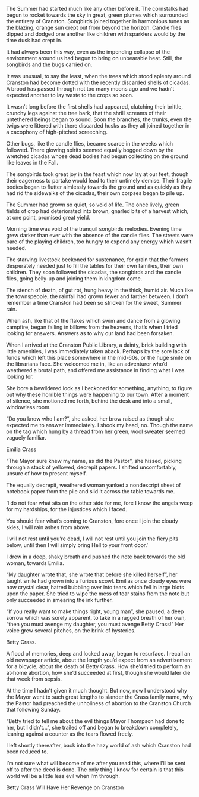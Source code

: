 The Summer had started much like any other before it. The cornstalks had begun to rocket towards the sky in great, green plumes which surrounded the entirety of Cranston. Songbirds joined together in harmonious tunes as the blazing, orange sun crept out from beyond the horizon. Candle flies dipped and dodged one another like children with sparklers would by the time dusk had crept in. 

It had always been this way, even as the impending collapse of the environment around us had begun to bring on unbearable heat. Still, the songbirds and the bugs carried on. 

It was unusual, to say the least, when the trees which stood aplenty around Cranston had become dotted with the recently discarded shells of cicadas. A brood has passed through not too many moons ago and we hadn’t expected another to lay waste to the crops so soon. 

It wasn’t long before the first shells had appeared, clutching their brittle, crunchy legs against the tree bark, that the shrill screams of their untethered beings began to sound. Soon the branches, the trunks, even the twigs were littered with there discarded husks as they all joined together in a cacophony of high-pitched screeching. 

Other bugs, like the candle flies, became scarce in the weeks which followed. There glowing spirits seemed equally bogged down by the wretched cicadas whose dead bodies had begun collecting on the ground like leaves in the Fall. 

The songbirds took great joy in the feast which now lay at our feet, though their eagerness to partake would lead to their untimely demise. Their fragile bodies began to flutter aimlessly towards the ground and as quickly as they had rid the sidewalks of the cicadas, their own corpses began to pile up. 

The Summer had grown so quiet, so void of life. The once lively, green fields of crop had deteriorated into brown, gnarled bits of a harvest which, at one point, promised great yield. 

Morning time was void of the tranquil songbirds melodies. Evening time grew darker than ever with the absence of the candle flies. The streets were bare of the playing children, too hungry to expend any energy which wasn’t needed. 

The starving livestock beckoned for sustenance, for grain that the farmers desperately needed just to fill the tables for their own families, their own children. They soon followed the cicadas, the songbirds and the candle flies, going belly-up and joining them in kingdom come. 

The stench of death, of gut rot, hung heavy in the thick, humid air. Much like the townspeople, the rainfall had grown fewer and farther between. I don’t remember a time Cranston had been so stricken for the sweet, Summer rain. 

When ash, like that of the flakes which swim and dance from a glowing campfire, began falling in billows from the heavens, that’s when I tried looking for answers. Answers as to why our land had been forsaken. 

When I arrived at the Cranston Public Library, a dainty, brick building with little amenities, I was immediately taken aback. Perhaps by the sore lack of funds which left this place somewhere in the mid-60s, or the huge smile on the librarians face. She welcomed me in, like an adventurer who’d weathered a brutal path, and offered me assistance in finding what I was looking for. 

She bore a bewildered look as I beckoned for something, anything, to figure out why these horrible things were happening to our town. After a moment of silence, she motioned me forth, behind the desk and into a small, windowless room. 

“Do you know who I am?”, she asked, her brow raised as though she expected me to answer immediately. I shook my head, no. Though the name on the tag which hung by a thread from her green, wool sweater seemed vaguely familiar. 

Emilia Crass 

“The Mayor sure knew my name, as did the Pastor”, she hissed, picking through a stack of yellowed, decrepit papers. I shifted uncomfortably, unsure of how to present myself. 

The equally decrepit, weathered woman yanked a nondescript sheet of notebook paper from the pile and slid it across the table towards me. 

‘I do not fear what sits on the other side for me, fore I know the angels weep for my hardships, for the injustices which I faced. 

You should fear what’s coming to Cranston, fore once I join the cloudy skies, I will rain ashes from above. 

I will not rest until you’re dead, I will not rest until you join the fiery pits below, until then I will simply bring Hell to your front door.’

I drew in a deep, shaky breath and pushed the note back towards the old woman, towards Emilia. 

“My daughter wrote that, she wrote that before she killed herself”, her taught smile had grown into a furious scowl. Emilias once cloudy eyes were now crystal clear, hatred bubbling over into tears which fell in large blots upon the paper. She tried to wipe the mess of tear stains from the note but only succeeded in smearing the ink further.

“If you really want to make things right, young man”, she paused, a deep sorrow which was sorely apparent, to take in a ragged breath of her own, “then you must avenge my daughter, you must avenge Betty Crass!” Her voice grew several pitches, on the brink of hysterics. 

Betty Crass. 

A flood of memories, deep and locked away, began to resurface. I recall an old newspaper article, about the length you’d expect from an advertisement for a bicycle, about the death of Betty Crass. How she’d tried to perform an at-home abortion, how she’d succeeded at first, though she would later die that week from sepsis.

At the time I hadn’t given it much thought. But now, now I understood why the Mayor went to such great lengths to slander the Crass family name, why the Pastor had preached the unholiness of abortion to the Cranston Church that following Sunday. 

“Betty tried to tell me about the evil things Mayor Thompson had done to her, but I didn’t...”, she trailed off and began to breakdown completely, leaning against a counter as the tears flowed freely. 

I left shortly thereafter, back into the hazy world of ash which Cranston had been reduced to. 

I’m not sure what will become of me after you read this, where I’ll be sent off to after the deed is done. The only thing I know for certain is that this world will be a little less evil when I’m through. 

Betty Crass Will Have Her Revenge on Cranston